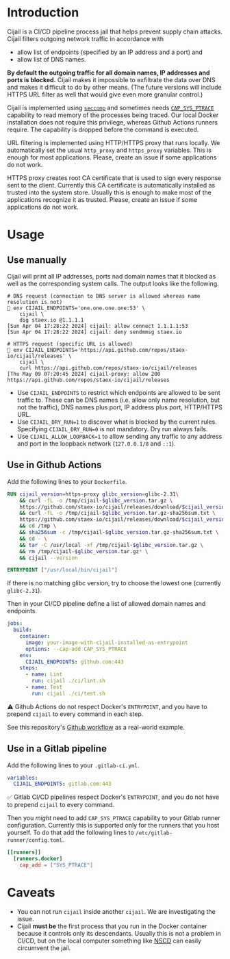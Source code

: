 # Introduction

Cijail is a CI/CD pipeline process jail that helps prevent supply chain attacks.
Cijail filters outgoing network traffic in accordance with
- allow list of endpoints (specified by an IP address and a port) and
- allow list of DNS names.

**By default the outgoing traffic for all domain names, IP addresses and ports is blocked.**
Cijail makes it impossible to exfiltrate the data over DNS and makes it difficult to do by other means.
(The future versions will include HTTPS URL filter as well that would give even more granular control.)

Cijail is implemented using [`seccomp`](https://man7.org/linux/man-pages/man2/seccomp.2.html) and
sometimes needs [`CAP_SYS_PTRACE`](https://man7.org/linux/man-pages/man7/capabilities.7.html) capability to read memory of the processes being traced.
Our local Docker installation does not require this privilege,
whereas Github Actions runners require.
The capability is dropped before the command is executed.

URL filtering is implemented using HTTP/HTTPS proxy that runs locally.
We automatically set the usual `http_proxy` and `https_proxy` variables.
This is enough for most applications.
Please, create an issue if some applications do not work.

HTTPS proxy creates root CA certificate that is used to sign every response sent to the client.
Currently this CA certificate is automatically installed as trusted into the system store.
Usually this is enough to make most of the applications recognize it as trusted.
Please, create an issue if some applications do not work.


# Usage


## Use manually

Cijail will print all IP addresses, ports nad domain names that it blocked
as well as the corresponding system calls.
The output looks like the following.
```
# DNS request (connection to DNS server is allowed whereas name resolution is not)
🌊 env CIJAIL_ENDPOINTS='one.one.one.one:53' \
    cijail \
    dig staex.io @1.1.1.1
[Sun Apr 04 17:28:22 2024] cijail: allow connect 1.1.1.1:53
[Sun Apr 04 17:28:22 2024] cijail: deny sendmmsg staex.io

# HTTPS request (specific URL is allowed)
🌊 env CIJAIL_ENDPOINTS='https://api.github.com/repos/staex-io/cijail/releases' \
    cijail \
    curl https://api.github.com/repos/staex-io/cijail/releases
[Thu May 09 07:20:45 2024] cijail-proxy: allow 200 https://api.github.com/repos/staex-io/cijail/releases
```

- Use `CIJAIL_ENDPOINTS` to restrict which endpoints are allowed to be sent traffic to.
  These can be DNS names (i.e. allow only name resolution, but not the traffic),
  DNS names plus port, IP address plus port, HTTP/HTTPS URL.
- Use `CIJAIL_DRY_RUN=1` to discover what is blocked by the current rules.
  Specifying `CIJAIL_DRY_RUN=0` is not mandatory.
  Dry run always fails.
- Use `CIJAIL_ALLOW_LOOPBACK=1` to allow sending any traffic to any address and port
  in the loopback network
  (`127.0.0.1/8` and `::1`).


## Use in Github Actions

Add the following lines to your `Dockerfile`.

```dockerfile
RUN cijail_version=https-proxy glibc_version=glibc-2.31\
    && curl -fL -o /tmp/cijail-$glibc_version.tar.gz \
    https://github.com/staex-io/cijail/releases/download/$cijail_version/cijail-$glibc_version.tar.gz \
    && curl -fL -o /tmp/cijail-$glibc_version.tar.gz-sha256sum.txt \
    https://github.com/staex-io/cijail/releases/download/$cijail_version/cijail-$glibc_version.tar.gz-sha256sum.txt \
    && cd /tmp \
    && sha256sum -c /tmp/cijail-$glibc_version.tar.gz-sha256sum.txt \
    && cd - \
    && tar -C /usr/local -xf /tmp/cijail-$glibc_version.tar.gz \
    && rm /tmp/cijail-$glibc_version.tar.gz* \
    && cijail --version

ENTRYPOINT ["/usr/local/bin/cijail"]
```

If there is no matching glibc version, try to choose the lowest one (currently `glibc-2.31`).

Then in your CI/CD pipeline define a list of allowed domain names and endpoints.

```yaml
jobs:
  build:
    container:
      image: your-image-with-cijail-installed-as-entrypoint
      options: --cap-add CAP_SYS_PTRACE
    env:
      CIJAIL_ENDPOINTS: github.com:443
    steps:
      - name: Lint
        run: cijail ./ci/lint.sh
      - name: Test
        run: cijail ./ci/test.sh
```

⚠️ Github Actions do not respect Docker's `ENTRYPOINT`,
and you have to prepend `cijail` to every command in each step.

See this repository's [Github workflow](.github/workflows/ci.yml) as a real-world example.


## Use in a Gitlab pipeline

Add the following lines to your `.gitlab-ci.yml`.

```yaml
variables:
  CIJAIL_ENDPOINTS: gitlab.com:443
```

✅ Gitlab CI/CD pipelines respect Docker's `ENTRYPOINT`,
and you do not have to prepend `cijail` to every command.

Then you *might* need to add `CAP_SYS_PTRACE` capability to your Gitlab runner configuration.
Currently this is supported only for the runners that you host yourself.
To do that add the following lines to `/etc/gitlab-runner/config.toml`.

```toml
[[runners]]
  [runners.docker]
    cap_add = ["SYS_PTRACE"]
```


# Caveats

- You can not run `cijail` inside another `cijail`. We are investigating the issue.
- Cijail **must be** the first process that you run in the Docker container
  because it controls only its descendants.
  Usually this is not a problem in CI/CD,
  but on the local computer something like [NSCD](https://man7.org/linux/man-pages/man8/nscd.8.html) can easily circumvent the jail.

